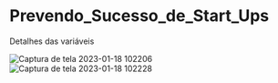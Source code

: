 # Prevendo_Sucesso_de_Start_Ups

Detalhes das variáveis

![Captura de tela 2023-01-18 102206](https://user-images.githubusercontent.com/118749134/215579034-d43e0430-ad57-4f5e-a3f7-dd8e198dbe99.jpg)
![Captura de tela 2023-01-18 102228](https://user-images.githubusercontent.com/118749134/215579046-1c1aa940-7785-4e02-9a65-92f8adff2952.jpg)
